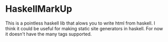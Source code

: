 # HaskellMarkUp
This is a pointless haskell lib that alows you to write html from haskell. I think it could be useful for making static site generators in haskell.
For now it doesn't have the many tags supported.

